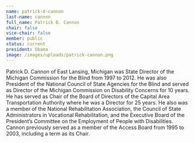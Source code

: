```yaml
---
name: patrick-d-cannon
last-name: cannon
full_name: Patrick D. Cannon
chair: false
vice-chair: false
member: public
status: current
president: Obama
image: /images/uploads/patrick-cannon.png
---
```


  Patrick D. Cannon of East Lansing, Michigan was State Director of the Michigan
  Commission for the Blind from 1997 to 2012. He was also President of the
  National Council of State Agencies for the Blind and served as Director of the
  Michigan Commission on Disability Concerns for 10 years. He has served as
  Chair of the Board of Directors of the Capital Area Transportation Authority
  where he was a Director for 25 years.  He also was a member of the National
  Rehabilitation Association, the Council of State Administrators in Vocational
  Rehabilitation, and the Executive Board of the President’s Committee on the
  Employment of People with Disabilities. Cannon previously served as a member
  of the Access Board from 1995 to 2003, including a term as its Chair.


